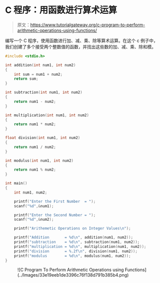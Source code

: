 # C 程序：用函数进行算术运算

> 原文：<https://www.tutorialgateway.org/c-program-to-perform-arithmetic-operations-using-functions/>

编写一个 C 程序，使用函数进行加、减、乘、除等算术运算。在这个 c 例子中，我们创建了多个接受两个整数值的函数，并找出这些数的加、减、乘、除和模。

```c
#include <stdio.h>

int addition(int num1, int num2)
{
    int sum = num1 + num2;
    return sum;
}

int subtraction(int num1, int num2)
{
    return num1 - num2;
}

int multiplication(int num1, int num2)
{
    return num1 * num2;
}

float division(int num1, int num2)
{
    return num1 / num2;
}

int modulus(int num1, int num2)
{
    return num1 % num2;
}

int main()
{   
    int num1, num2;

    printf("Enter the First Number  = ");
    scanf("%d",&num1);

    printf("Enter the Second Number = ");
    scanf("%d",&num2);

    printf("Arithemetic Operations on Integer Values\n");

    printf("Addition       = %d\n", addition(num1, num2)); 
    printf("subtraction    = %d\n", subtraction(num1, num2));
    printf("multiplication = %d\n", multiplication(num1, num2));
    printf("division       = %.2f\n", division(num1, num2));
    printf("modulus        = %d\n", modulus(num1, num2));
}
```

<figure class="wp-block-image size-large">![C Program To Perform Arithmetic Operations using Functions](../Images/33e19eeb1de3396c76f138d791b385b4.png)</figure>